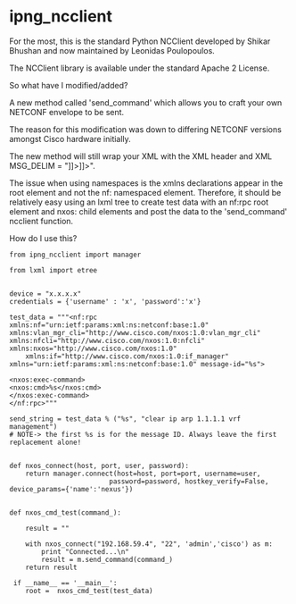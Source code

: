 ipng_ncclient 
====================================

For the most, this is the standard Python NCClient developed by Shikar Bhushan and now maintained by Leonidas Poulopoulos. 

The NCClient library is available under the standard Apache 2 License.

So what have I modified/added?

A new method called 'send_command' which allows you to craft your own NETCONF envelope to be sent.

The reason for this modification was down to differing NETCONF versions amongst Cisco hardware initially.

The new method will still wrap your XML with the XML header and XML MSG_DELIM = "]]>]]>".

The issue when using namespaces is the xmlns declarations appear in the root element and not the nf: namespaced element.
Therefore, it should be relatively easy using an lxml tree to create test data with an nf:rpc root element and nxos: child elements
and post the data to the 'send_command' ncclient function.

How do I use this?

```
from ipng_ncclient import manager

from lxml import etree
      

device = "x.x.x.x"
credentials = {'username' : 'x', 'password':'x'}

test_data = """<nf:rpc xmlns:nf="urn:ietf:params:xml:ns:netconf:base:1.0" xmlns:vlan_mgr_cli="http://www.cisco.com/nxos:1.0:vlan_mgr_cli" 
xmlns:nfcli="http://www.cisco.com/nxos:1.0:nfcli" xmlns:nxos="http://www.cisco.com/nxos:1.0" 
	xmlns:if="http://www.cisco.com/nxos:1.0:if_manager" xmlns="urn:ietf:params:xml:ns:netconf:base:1.0" message-id="%s">

<nxos:exec-command>
<nxos:cmd>%s</nxos:cmd>
</nxos:exec-command>
</nf:rpc>"""

send_string = test_data % ("%s", "clear ip arp 1.1.1.1 vrf management")
# NOTE-> the first %s is for the message ID. Always leave the first replacement alone!


def nxos_connect(host, port, user, password):
    return manager.connect(host=host, port=port, username=user, 
                         password=password, hostkey_verify=False, device_params={'name':'nexus'})


def nxos_cmd_test(command_):

    result = ""
    
    with nxos_connect("192.168.59.4", "22", 'admin','cisco') as m:
        print "Connected...\n"
        result = m.send_command(command_)
    return result
    
 if __name__ == '__main__':
 	root =  nxos_cmd_test(test_data)
```